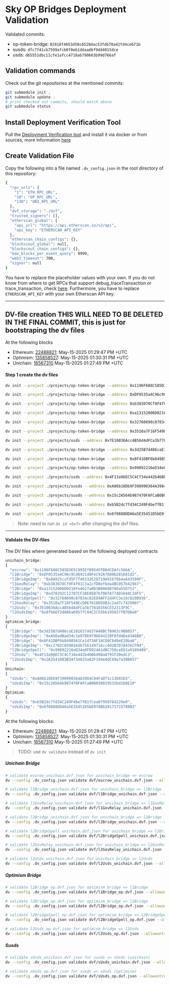 # Sky OP Bridges Deployment Validation


Validated commits:

- op-token-bridge: `82918f4853d50c6520dac53fdb70a42fd4ce671b`
- susds: `dfc7f41cb7599afcb0f0eb1ddaadbf9dd4015dce`
- usds: `d65551dbc11cfe1afcc4718ab790663b99d766af`


## Validation commands

Check out the git repositories at the mentioned commits:

```bash
git submodule init .
git submodule update .
# print checked out commits, should match above
git submodule status
```

## Install Deployment Verification Tool

Pull the [Deployment Verification tool](https://github.com/mario-eth/deployment_validation) and install it via docker or from sources, more information [here](https://github.com/mario-eth/deployment_validation?tab=readme-ov-file#installation)

## Create Validation File

Copy the following into a file named `.dv_config.json` in the root directory of this repository:

```bash
{
  "rpc_urls": {
    "1": "ETH_RPC_URL",
    "10": "OP_RPC_URL",
    "130": "UNI_RPC_URL"
  },
  "dvf_storage": "./dvf",
  "trusted_signers": [],
  "etherscan_global": {
    "api_url": "https://api.etherscan.io/v2/api",
    "api_key": "ETHERSCAN_API_KEY"
  },
  "etherscan_chain_configs": {},
  "blockscout_global": null,
  "blockscout_chain_configs": {},
  "max_blocks_per_event_query": 9999,
  "web3_timeout": 700,
  "signer": null
}
```

You have to replace the placeholder values with your own. If you do not know from where to get RPCs that support debug_traceTransaction or trace_transaction, check [here](https://github.com/mario-eth/deployment_validation?tab=readme-ov-file#dvf-creation). Furthermore, you have to replace `ETHERSCAN_API_KEY` with your own Etherscan API key.

-------- 
## DV-file creation THIS WILL NEED TO BE DELETED IN THE FINAL COMMIT, this is just for bootstraping the dv files



At the following blocks
- Ethereum: [22488821](https://etherscan.io/block/22488821): May-15-2025 01:29:47 PM +UTC
- Optimism: [135858527](https://optimistic.etherscan.io/block/135858527): May-15-2025 01:30:31 PM +UTC
- Unichain: [16567310](https://uniscan.xyz/block/16567310) May-15-2025 01:27:49 PM +UTC

#### Step 1 create the dv files 
```bash
dv init --project ./projects/op-token-bridge --address 0x1196F688C585D3E5C895Ef8954FFB0dCDAfc566A --contractname Escrow escrow_unichain.dvf.json --chainid 1 --initblock 22488821

dv init --project ./projects/op-token-bridge --address 0xDF0535a4C96c9Cd8921d8FeC92A7680b281681d2 --contractname ERC1967Proxy --implementation L1TokenBridge l1Bridge_unichain.dvf.json --chainid 1 --initblock 22488821

dv init --project ./projects/op-token-bridge --address 0xb383070Cf9F4f01C3a2cfD0ef6da4BC057b429b7 --contractname L1GovernanceRelay l1GovRelay_unichain.dvf.json --chainid 1 --initblock 22488821

dv init --project ./projects/op-token-bridge --address 0xa13152006D0216Fe4627a0D3B006087A6a55D752 --contractname ERC1967Proxy --implementation L2TokenBridge l2Bridge_unichain.dvf.json --chainid 130 --initblock 16567310

dv init --project ./projects/op-token-bridge --address 0x32760698c87834c02ED9AFF2d4FC3e16c029B936 --contractname L2TokenBridgeSpell l2BridgeSpell_unichain.dvf.json --chainid 130 --initblock 16567310

dv init --project ./projects/op-token-bridge --address 0x3510a7F16F549EcD0Ef018DE0B3c2ad7c742990f --contractname L2GovernanceRelay l2GovRelay_unichain.dvf.json --chainid 130 --initblock 16567310

dv init --project ./projects/usds --address 0x7E10036Acc4B56d4dFCa3b77810356CE52313F9C --contractname ERC1967Proxy --implementation Usds l2Usds_unichain.dvf.json --chainid 130 --initblock 16567310

dv init --project ./projects/op-token-bridge --address 0x3d25B7d486caE1810374d37A48BCf0963c9B8057 --contractname ERC1967Proxy --implementation L1TokenBridge l1Bridge_op.dvf.json --chainid 1 --initblock 22488821

dv init --project ./projects/op-token-bridge --address 0x8F41DBF6b8498561Ce1d73AF16CD9C0d8eE20ba6 --contractname ERC1967Proxy --implementation L2TokenBridge l2Bridge_op.dvf.json --chainid 10 --initblock 135858527

dv init --project ./projects/op-token-bridge --address 0x99892216eD34e8FD924A1dBC758ceE61a9109409 --contractname L2TokenBridgeSpell l2BridgeSpell_op.dvf.json --chainid 10 --initblock 135858527

dv init --project ./projects/usds --address 0x4F13a96EC5C4Cf34e442b46Bbd98a0791F20edC3 --contractname ERC1967Proxy --implementation Usds l2Usds_op.dvf.json --chainid 10 --initblock 135858527

dv init --project ./projects/susds --address 0xA06b10Db9F390990364A3984C04FaDf1c13691b5 --contractname ERC1967Proxy --implementation SUsds sUsds_unichain.dvf.json --chainid 130 --initblock 16567310

dv init --project ./projects/susds --address 0x15c2A564b987470FAFCaB0B036029532bd168E10 --contractname SUsds sUsds_impl_unichain.dvf.json --chainid 130 --initblock 16567310

dv init --project ./projects/susds --address 0xb5B2dc7fd34C249F4be7fB1fCea07950784229e0 --contractname ERC1967Proxy --implementation SUsds sUsds_op.dvf.json --chainid 10 --initblock 135858527

dv init --project ./projects/susds --address 0x6f0888DDA6a5E35451D5bE0fABb20171715788B3 --contractname SUsds sUsds_impl_op.dvf.json --chainid 10 --initblock 135858527
```

> Note: need to run `dv id <dvf>` after changing the dvf files. 
-----

#### Validate the DV-files

The DV files where generated based on the following deployed contracts

```js
unichain_bridge: 
{
  "escrow": "0x1196F688C585D3E5C895Ef8954FFB0dCDAfc566A",
  "l1Bridge": "0xDF0535a4C96c9Cd8921d8FeC92A7680b281681d2",
  "l1BridgeImp": "0x8A925ccFd5F7f46332E2D719A916f8b4a643599F",
  "l1GovRelay": "0xb383070Cf9F4f01C3a2cfD0ef6da4BC057b429b7",
  "l2Bridge": "0xa13152006D0216Fe4627a0D3B006087A6a55D752",
  "l2BridgeImp": "0xd78292C12707CF28E8EB7bf06fA774D1044C2dF5",
  "l2BridgeSpell": "0x32760698c87834c02ED9AFF2d4FC3e16c029B936",
  "l2GovRelay": "0x3510a7F16F549EcD0Ef018DE0B3c2ad7c742990f",
  "l2Usds": "0x7E10036Acc4B56d4dFCa3b77810356CE52313F9C",
  "l2UsdsImp": "0x8fb6EF2dA06a6957fC84C2C55bb195837fB7DBa9"
}
optimism_bridge:
{
  "l1Bridge": "0x3d25B7d486caE1810374d37A48BCf0963c9B8057",
  "l1BridgeImp": "0xA50adBad34c1e9786979bD44220F8fd46e43A6B0",
  "l2Bridge": "0x8F41DBF6b8498561Ce1d73AF16CD9C0d8eE20ba6",
  "l2BridgeImp": "0xc2702C859016db756149716cc4d2B7D7A436CF04",
  "l2BridgeSpell": "0x99892216eD34e8FD924A1dBC758ceE61a9109409",
  "l2Usds": "0x4F13a96EC5C4Cf34e442b46Bbd98a0791F20edC3",
  "l2UsdsImp": "0x2A3541003B34f34833a82F194e4dC69a7a39B057"
}
Unichain:
{
  "sUsds": "0xA06b10Db9F390990364A3984C04FaDf1c13691b5",
  "sUsdsImp": "0x15c2A564b987470FAFCaB0B036029532bd168E10"
}
Optimism:
{
  "sUsds": "0xb5B2dc7fd34C249F4be7fB1fCea07950784229e0",
  "sUsdsImp": "0x6f0888DDA6a5E35451D5bE0fABb20171715788B3"
}
```

At the following blocks:

- Ethereum: [22488821](https://etherscan.io/block/22488821): May-15-2025 01:29:47 PM +UTC
- Optimism: [135858527](https://optimistic.etherscan.io/block/135858527): May-15-2025 01:30:31 PM +UTC
- Unichain: [16567310](https://uniscan.xyz/block/16567310) May-15-2025 01:27:49 PM +UTC

> TODO: use `dv validate` instead of `dv init`

##### Unichain Bridge

```bash
# validate escrow_unichain.dvf.json for unichain_bridge => escrow
dv --config .dv_config.json validate dvf/escrow_unichain.dvf.json --allowuntrusted --validationblock 22488821

# validate l1Bridge_unichain.dvf.json for unichain_bridge => l1Bridge
dv --config .dv_config.json validate dvf/l1Bridge_unichain.dvf.json --allowuntrusted --validationblock 22488821

# validate l1GovRelay_unichain.dvf.json for unichain_bridge => l1GovRelay
dv --config .dv_config.json validate dvf/l1GovRelay_unichain.dvf.json --allowuntrusted --validationblock 22488821

# validate l2Bridge_unichain.dvf.json for unichain_bridge => l2Bridge
dv --config .dv_config.json validate dvf/l2Bridge_unichain.dvf.json --allowuntrusted --validationblock 16567310

# validate l2BridgeSpell_unichain.dvf.json for unichain_bridge => l2BridgeSpell
dv --config .dv_config.json validate dvf/l2BridgeSpell_unichain.dvf.json --allowuntrusted --validationblock 16567310

# validate l2GovRelay_unichain.dvf.json for unichain_bridge => l2GovRelay
dv --config .dv_config.json validate dvf/l2GovRelay_unichain.dvf.json --allowuntrusted --validationblock 16567310

# validate l2Usds_unichain.dvf.json for unichain_bridge => l2Usds
dv --config .dv_config.json validate dvf/l2Usds_unichain.dvf.json --allowuntrusted --validationblock 16567310
```

##### Optimism Bridge

```bash
# validate l1Bridge_op.dvf.json for optimism_bridge => l1Bridge
dv --config .dv_config.json validate dvf/l1Bridge_op.dvf.json --allowuntrusted --validationblock 22488821

# validate l2Bridge_op.dvf.json for optimism_bridge => l2Bridge
dv --config .dv_config.json validate dvf/l2Bridge_op.dvf.json --allowuntrusted --validationblock 135858527

# validate l2BridgeSpell_op.dvf.json for optimism_bridge => l2BridgeSpell
dv --config .dv_config.json validate dvf/l2BridgeSpell_op.dvf.json --allowuntrusted --validationblock 135858527

# validate l2Usds_op.dvf.json for optimism_bridge => l2Usds
dv --config .dv_config.json validate dvf/l2Usds_op.dvf.json --allowuntrusted --validationblock 135858527
```

##### Susds

```bash
# validate sUsds_unichain.dvf.json for susds => sUsds (unichain)
dv --config .dv_config.json validate dvf/sUsds_unichain.dvf.json --allowuntrusted --validationblock 16567310

# validate sUsds_op.dvf.json for susds => sUsds (optimism)
dv --config .dv_config.json validate dvf/sUsds_op.dvf.json --allowuntrusted --validationblock 135858527
```

